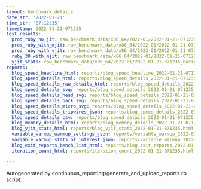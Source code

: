 ```yaml
---
layout: benchmark_details
date_str: '2022-01-21'
time_str: '07:12:35'
timestamp: 2022-01-21-071235
test_results:
  prod_ruby_no_jit: raw_benchmark_data/x86_64/2022-01/2022-01-21-071235_basic_benchmark_prod_ruby_no_jit.json
  prod_ruby_with_mjit: raw_benchmark_data/x86_64/2022-01/2022-01-21-071235_basic_benchmark_prod_ruby_with_mjit.json
  prod_ruby_with_yjit: raw_benchmark_data/x86_64/2022-01/2022-01-21-071235_basic_benchmark_prod_ruby_with_yjit.json
  ruby_30_with_mjit: raw_benchmark_data/x86_64/2022-01/2022-01-21-071235_basic_benchmark_ruby_30_with_mjit.json
  yjit_stats: raw_benchmark_data/x86_64/2022-01/2022-01-21-071235_basic_benchmark_yjit_stats.json
reports:
  blog_speed_headline_html: reports/blog_speed_headline_2022-01-21-071235.html
  blog_speed_details_html: reports/blog_speed_details_2022-01-21-071235.html
  blog_speed_details_raw_details_html: reports/blog_speed_details_2022-01-21-071235.raw_details.html
  blog_speed_details_svg: reports/blog_speed_details_2022-01-21-071235.svg
  blog_speed_details_head_svg: reports/blog_speed_details_2022-01-21-071235.head.svg
  blog_speed_details_back_svg: reports/blog_speed_details_2022-01-21-071235.back.svg
  blog_speed_details_micro_svg: reports/blog_speed_details_2022-01-21-071235.micro.svg
  blog_speed_details_tripwires_json: reports/blog_speed_details_2022-01-21-071235.tripwires.json
  blog_speed_details_csv: reports/blog_speed_details_2022-01-21-071235.csv
  blog_memory_details_html: reports/blog_memory_details_2022-01-21-071235.html
  blog_yjit_stats_html: reports/blog_yjit_stats_2022-01-21-071235.html
  variable_warmup_warmup_settings_json: reports/variable_warmup_2022-01-21-071235.warmup_settings.json
  variable_warmup_stats_of_interest_json: reports/variable_warmup_2022-01-21-071235.stats_of_interest.json
  blog_exit_reports_bench_list_html: reports/blog_exit_reports_2022-01-21-071235.bench_list.html
  iteration_count_html: reports/iteration_count_2022-01-21-071235.html

---
```

Autogenerated by continuous_reporting/generate_and_upload_reports.rb script.
